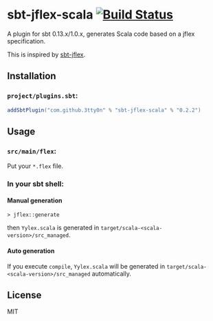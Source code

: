 # sbt-jflex-scala [![Build Status](https://travis-ci.org/3tty0n/sbt-jflex-scala.svg?branch=master)](https://travis-ci.org/3tty0n/sbt-jflex-scala)

A plugin for sbt 0.13.x/1.0.x, generates Scala code based on a jflex specification.

This is inspired by [sbt-jflex](https://github.com/dlwh/sbt-jflex).

## Installation

### `project/plugins.sbt`:

```scala
addSbtPlugin("com.github.3tty0n" % "sbt-jflex-scala" % "0.2.2")
```

## Usage

### `src/main/flex`:

Put your `*.flex` file.

### In your sbt shell:

#### Manual generation

```
> jflex::generate
```

then `Yylex.scala` is generated in `target/scala-<scala-version>/src_managed`.

#### Auto generation

If you execute `compile`, `Yylex.scala` will be generated in `target/scala-<scala-version>/src_managed` automatically.

## License

MIT
